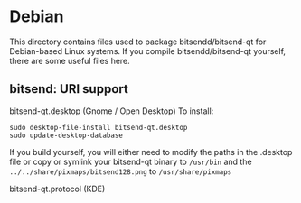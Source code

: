 
Debian
====================
This directory contains files used to package bitsendd/bitsend-qt
for Debian-based Linux systems. If you compile bitsendd/bitsend-qt yourself, there are some useful files here.

## bitsend: URI support ##


bitsend-qt.desktop  (Gnome / Open Desktop)
To install:

	sudo desktop-file-install bitsend-qt.desktop
	sudo update-desktop-database

If you build yourself, you will either need to modify the paths in
the .desktop file or copy or symlink your bitsend-qt binary to `/usr/bin`
and the `../../share/pixmaps/bitsend128.png` to `/usr/share/pixmaps`

bitsend-qt.protocol (KDE)

